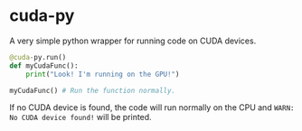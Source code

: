 # cuda-py

A very simple python wrapper for running code on CUDA devices.

```python
@cuda-py.run()
def myCudaFunc():
    print("Look! I'm running on the GPU!")

myCudaFunc() # Run the function normally.
```

If no CUDA device is found, the code will run normally on the CPU and `WARN: No CUDA device found!` will be printed.
